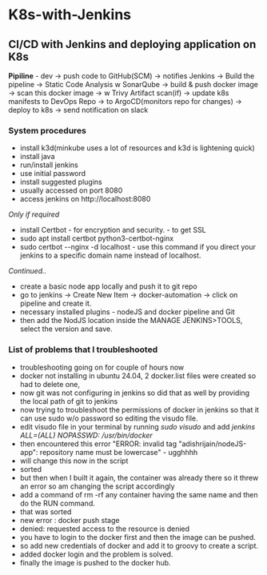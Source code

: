 # K8s-with-Jenkins

## CI/CD with Jenkins and deploying application on K8s 

**Pipiline** - dev -> push code to GitHub(SCM) -> notifies Jenkins -> Build the pipeline -> Static Code Analysis w SonarQube -> build & push docker image -> scan this docker image -> w Trivy Artifact scan(if) -> update k8s manifests to DevOps Repo -> to ArgoCD(monitors repo for changes) -> deploy to k8s -> send notification on slack

### System procedures

- install k3d(minkube uses a lot of resources and k3d is lightening quick)
- install java
- run/install jenkins
- use initial password
- install suggested plugins
- usually accessed on port 8080
- access jenkins on http://localhost:8080

*Only if required*

- install Certbot - for encryption and security. - to get SSL
- sudo apt install certbot python3-certbot-nginx
- sudo certbot --nginx -d localhost  - use this command if you direct your jenkins to a specific domain name instead of localhost.

*Continued..*

- create a basic node app locally and push it to git repo
- go to jenkins -> Create New Item -> docker-automation ->  click on pipeline and create it.
- necessary installed plugins - nodeJS and docker pipeline and Git
- then add the NodJS location inside the MANAGE JENKINS>TOOLS, select the version and save.

### List of problems that I troubleshooted 
- troubleshooting going on for couple of hours now
- docker not installing in ubuntu 24.04, 2 docker.list files were created so had to delete one,
- now git was not configuring in jenkins so did that as well by providing the local path of git to jenkins
- now trying to troubleshoot the permissions of docker in jenkins so that it can use sudo w/o password so editing the visudo file.
- edit visudo file in your terminal by running *sudo visudo* and add *jenkins ALL=(ALL) NOPASSWD: /usr/bin/docker*
- then encountered this error "ERROR: invalid tag "adishrijain/nodeJS-app": repository name must be lowercase" - ugghhhh
- will change this now in the script
- sorted
- but then when I built it again, the container was already there so it threw an error so am changing the script accordingly
- add a command of rm -rf any container having the same name and then do the RUN command.
- that was sorted
- new error : docker push stage
- denied: requested access to the resource is denied
- you have to login to the docker first and then the image can be pushed.
- so add new credentials of docker and add it to groovy to create a script.
- added docker login and the problem is solved.
- finally the image is pushed to the docker hub.


























